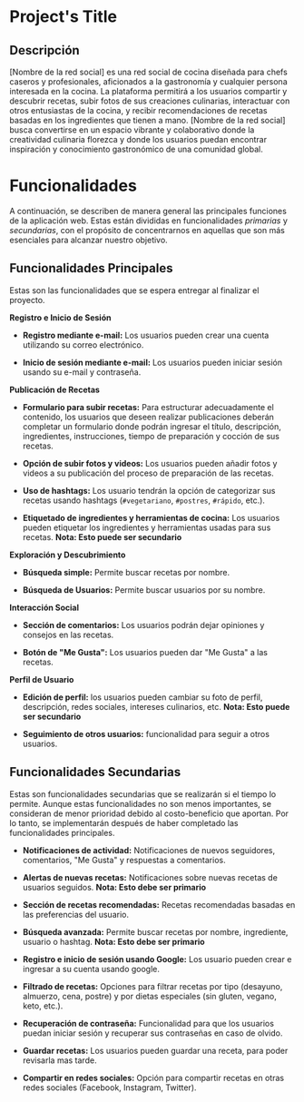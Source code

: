 # Project's Title

## Descripción

[Nombre de la red social] es una red social de cocina diseñada para chefs caseros y profesionales, aficionados a la gastronomía y cualquier persona interesada en la cocina. La plataforma permitirá a los usuarios compartir y descubrir recetas, subir fotos de sus creaciones culinarias, interactuar con otros entusiastas de la cocina, y recibir recomendaciones de recetas basadas en los ingredientes que tienen a mano. [Nombre de la red social] busca convertirse en un espacio vibrante y colaborativo donde la creatividad culinaria florezca y donde los usuarios puedan encontrar inspiración y conocimiento gastronómico de una comunidad global.

# Funcionalidades

A continuación, se describen de manera general las principales funciones de la aplicación web. Estas están divididas en funcionalidades _primarias_ y _secundarias_, con el propósito de concentrarnos en aquellas que son más esenciales para alcanzar nuestro objetivo.

## Funcionalidades Principales

Estas son las funcionalidades que se espera entregar al finalizar el proyecto.

**Registro e Inicio de Sesión**

- **Registro mediante e-mail:** Los usuarios pueden crear una cuenta utilizando su correo electrónico.

- **Inicio de sesión mediante e-mail:** Los usuarios pueden iniciar sesión usando su e-mail y contraseña.

**Publicación de Recetas**

- **Formulario para subir recetas:** Para estructurar adecuadamente el contenido, los usuarios que deseen realizar publicaciones deberán completar un formulario donde podrán ingresar el título, descripción, ingredientes, instrucciones, tiempo de preparación y cocción de sus recetas.

- **Opción de subir fotos y videos:** Los usuarios pueden añadir fotos y videos a su publicación del proceso de preparación de las recetas.

- **Uso de hashtags:** Los usuario tendrán la opción de categorizar sus recetas usando hashtags (`#vegetariano`, `#postres`, `#rápido`, etc.).

- **Etiquetado de ingredientes y herramientas de cocina:** Los usuarios pueden etiquetar los ingredientes y herramientas usadas para sus recetas. <strong>Nota: Esto puede ser secundario</strong>

**Exploración y Descubrimiento**

- **Búsqueda simple:** Permite buscar recetas por nombre.

- **Búsqueda de Usuarios:** Permite buscar usuarios por su nombre.

**Interacción Social**

- **Sección de comentarios:** Los usuarios podrán dejar opiniones y consejos en las recetas.

- **Botón de "Me Gusta":** Los usuarios pueden dar "Me Gusta" a las recetas.

**Perfil de Usuario**

- **Edición de perfil:** los usuarios pueden cambiar su foto de perfil, descripción, redes sociales, intereses culinarios, etc. <strong>Nota: Esto puede ser secundario</strong>

- **Seguimiento de otros usuarios:** funcionalidad para seguir a otros usuarios.

## Funcionalidades Secundarias

Estas son funcionalidades secundarias que se realizarán si el tiempo lo permite. Aunque estas funcionalidades no son menos importantes, se consideran de menor prioridad debido al costo-beneficio que aportan. Por lo tanto, se implementarán después de haber completado las funcionalidades principales.

- **Notificaciones de actividad:** Notificaciones de nuevos seguidores, comentarios, "Me Gusta" y respuestas a comentarios.

- **Alertas de nuevas recetas:** Notificaciones sobre nuevas recetas de usuarios seguidos. <strong>Nota: Esto debe ser primario</strong>

- **Sección de recetas recomendadas:** Recetas recomendadas basadas en las preferencias del usuario.

- **Búsqueda avanzada:** Permite buscar recetas por nombre, ingrediente, usuario o hashtag. <strong>Nota: Esto debe ser primario</strong>

- **Registro e inicio de sesión usando Google:** Los usuario pueden crear e ingresar a su cuenta usando google.

- **Filtrado de recetas:** Opciones para filtrar recetas por tipo (desayuno, almuerzo, cena, postre) y por dietas especiales (sin gluten, vegano, keto, etc.).

- **Recuperación de contraseña:** Funcionalidad para que los usuarios puedan iniciar sesión y recuperar sus contraseñas en caso de olvido.

- **Guardar recetas:** Los usuarios pueden guardar una receta, para poder revisarla mas tarde.

- **Compartir en redes sociales:** Opción para compartir recetas en otras redes sociales (Facebook, Instagram, Twitter).
